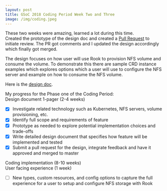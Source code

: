 ```yaml
---
layout: post
title: GSoC 2018 Coding Period Week Two and Three
image: /img/coding.jpeg
---
```


These two weeks were amazing, learned a lot during this time.  
Created the prototype of the design doc and created a [Pull Request](https://github.com/rook/rook/pull/1740) to initiate review. The PR got comments and I updated the design accordingly which finally got merged.  

The design focuses on how user will use Rook to provision NFS volume and consume the volume. To demonstrate this there are sample CRD instance examples which explores options which a user will use to configure the NFS server and example on how to consume the NFS volume.

Here is the [design doc](https://github.com/rook/rook/blob/master/design/nfs.md).

My progress for the Phase one of the Coding Period:  
Design document 1-pager (2-4 weeks)
- [x] Investigate related technology such as Kubernetes, NFS servers, volume provisioning, etc.
- [x] Identify full scope and requirements of feature
- [x] Prototype as needed to explore potential implementation choices and trade-offs
- [x] Write detailed design document that specifies how feature will be implemented and tested
- [x] Submit a pull request for the design, integrate feedback and have it approved and merged to master

Coding implementation (8-10 weeks)  
User facing experience (1 week)
- [ ] New types, custom resources, and config options to capture the full experience for a user to setup and configure NFS storage with Rook
